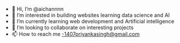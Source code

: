 - 👋 Hi, I’m @aichannnn
- 👀 I’m interested in building websites learning data science and AI
- 🌱 I’m currently learning web development and Artificial intelligence 
- 💞️ I’m looking to collaborate on interesting projects 
- 📫 How to reach me -1407priyankasingh@gmail.com

<!---
aichannnn/aichannnn is a ✨ special ✨ repository because its `README.md` (this file) appears on your GitHub profile.
You can click the Preview link to take a look at your changes.
--->
